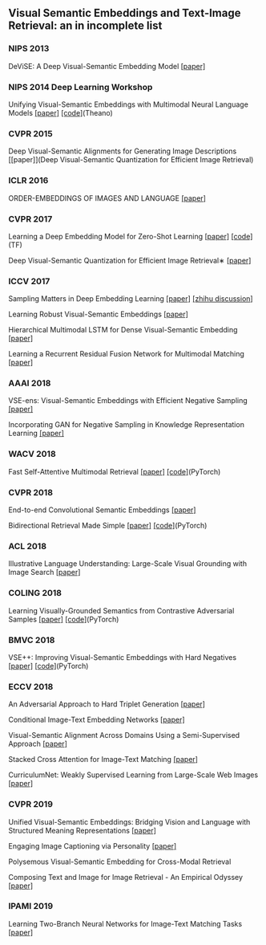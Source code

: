 ## Visual Semantic Embeddings and Text-Image Retrieval: an in incomplete list

### NIPS 2013
DeViSE: A Deep Visual-Semantic Embedding Model
[[paper]](https://papers.nips.cc/paper/5204-devise-a-deep-visual-semantic-embedding-model.pdf)

### NIPS 2014 Deep Learning Workshop
Unifying Visual-Semantic Embeddings with Multimodal Neural Language Models
[[paper]](https://arxiv.org/pdf/1411.2539.pdf)
[[code]](https://github.com/ryankiros/visual-semantic-embedding)(Theano)

### CVPR 2015
Deep Visual-Semantic Alignments for Generating Image Descriptions
[[paper]](Deep Visual-Semantic Quantization for Efficient Image Retrieval)

### ICLR 2016
ORDER-EMBEDDINGS OF IMAGES AND LANGUAGE
[[paper]](https://arxiv.org/pdf/1511.06361.pdf)

### CVPR 2017
Learning a Deep Embedding Model for Zero-Shot Learning 
[[paper]](https://arxiv.org/pdf/1611.05088.pdf)
[[code]](https://github.com/lzrobots/DeepEmbeddingModel_ZSL)(TF)

Deep Visual-Semantic Quantization for Efficient Image Retrieval∗
[[paper]](http://openaccess.thecvf.com/content_cvpr_2017/papers/Cao_Deep_Visual-Semantic_Quantization_CVPR_2017_paper.pdf)

### ICCV 2017
Sampling Matters in Deep Embedding Learning 
[[paper]](https://arxiv.org/pdf/1706.07567.pdf)
[[zhihu discussion]](https://www.zhihu.com/question/61748966)

Learning Robust Visual-Semantic Embeddings
[[paper]](http://openaccess.thecvf.com/content_ICCV_2017/papers/Tsai_Learning_Robust_Visual-Semantic_ICCV_2017_paper.pdf)

Hierarchical Multimodal LSTM for Dense Visual-Semantic Embedding
[[paper]](http://openaccess.thecvf.com/content_ICCV_2017/papers/Niu_Hierarchical_Multimodal_LSTM_ICCV_2017_paper.pdf)

Learning a Recurrent Residual Fusion Network for Multimodal Matching 
[[paper]](http://openaccess.thecvf.com/content_ICCV_2017/papers/Liu_Learning_a_Recurrent_ICCV_2017_paper.pdf)

### AAAI 2018
VSE-ens: Visual-Semantic Embeddings with Efficient Negative Sampling
[[paper]](https://arxiv.org/pdf/1801.01632.pdf)

Incorporating GAN for Negative Sampling in Knowledge Representation Learning 
[[paper]](https://arxiv.org/pdf/1809.11017.pdf)

### WACV 2018
Fast Self-Attentive Multimodal Retrieval 
[[paper]](https://ieeexplore.ieee.org/stamp/stamp.jsp?tp=&arnumber=8354311&tag=1)
[[code]](https://github.com/jwehrmann/seam-retrieval)(PyTorch)

### CVPR 2018
End-to-end Convolutional Semantic Embeddings
[[paper]](https://ai.tencent.com/ailab/media/publications/cvpr/End-to-end_Convolutional_Semantic_Embeddings.pdf)
 
Bidirectional Retrieval Made Simple 
[[paper]](http://openaccess.thecvf.com/content_cvpr_2018/papers/Wehrmann_Bidirectional_Retrieval_Made_CVPR_2018_paper.pdf)
[[code]](https://github.com/jwehrmann/chain-vse)(PyTorch)

### ACL 2018
Illustrative Language Understanding: Large-Scale Visual Grounding with Image Search
[[paper]](https://aclweb.org/anthology/P18-1085)

### COLING 2018
Learning Visually-Grounded Semantics from Contrastive Adversarial Samples
[[paper]](https://aclweb.org/anthology/C18-1315)
[[code]](https://github.com/ExplorerFreda/VSE-C)(PyTorch)

### BMVC 2018
VSE++: Improving Visual-Semantic Embeddings with Hard Negatives
[[paper]](https://arxiv.org/pdf/1707.05612.pdf)
[[code]](https://github.com/fartashf/vsepp)(PyTorch)

### ECCV 2018
An Adversarial Approach to Hard Triplet Generation 
[[paper]](http://openaccess.thecvf.com/content_ECCV_2018/papers/Yiru_Zhao_A_Principled_Approach_ECCV_2018_paper.pdf)

Conditional Image-Text Embedding Networks 
[[paper]](https://arxiv.org/pdf/1711.08389.pdf)

Visual-Semantic Alignment Across Domains Using a Semi-Supervised Approach
[[paper]](http://openaccess.thecvf.com/content_ECCVW_2018/papers/11134/Carraggi_Visual-Semantic_Alignment_Across_Domains_Using_a_Semi-Supervised_Approach_ECCVW_2018_paper.pdf)

Stacked Cross Attention for Image-Text Matching
[[paper]](https://eccv2018.org/openaccess/content_ECCV_2018/papers/Kuang-Huei_Lee_Stacked_Cross_Attention_ECCV_2018_paper.pdf)

CurriculumNet: Weakly Supervised Learning from Large-Scale Web Images
[[paper]](http://openaccess.thecvf.com/content_ECCV_2018/papers/Sheng_Guo_CurriculumNet_Learning_from_ECCV_2018_paper.pdf)

### CVPR 2019
Unified Visual-Semantic Embeddings: Bridging Vision and Language with Structured Meaning Representations
[[paper]](https://arxiv.org/pdf/1904.05521.pdf)

Engaging Image Captioning via Personality
[[paper]](https://arxiv.org/pdf/1810.10665.pdf)

Polysemous Visual-Semantic Embedding for Cross-Modal Retrieval
 
Composing Text and Image for Image Retrieval - An Empirical Odyssey
[[paper]](https://arxiv.org/pdf/1812.07119.pdf)

### IPAMI 2019 
Learning Two-Branch Neural Networks for Image-Text Matching Tasks
[[paper]](https://arxiv.org/pdf/1704.03470.pdf)
